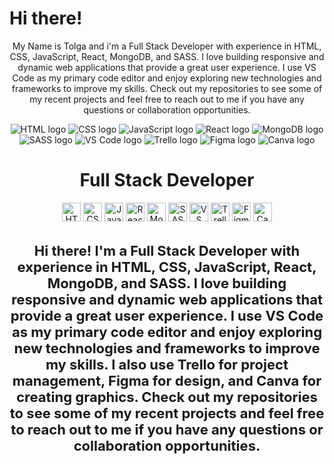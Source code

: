<h1>Hi there!</h1>

<p align="center">My Name is Tolga and i'm a Full Stack Developer with experience in HTML, CSS, JavaScript, React, MongoDB, and SASS. I love building responsive and dynamic web applications that provide a great user experience. I use VS Code as my primary code editor and enjoy exploring new technologies and frameworks to improve my skills. Check out my repositories to see some of my recent projects and feel free to reach out to me if you have any questions or collaboration opportunities.</p>

<p align="center"> <img src="https://img.icons8.com/color/48/000000/html-5--v1.png" alt="HTML logo"/> <img src="https://img.icons8.com/color/48/000000/css3.png" alt="CSS logo"/> <img src="https://img.icons8.com/color/48/000000/javascript--v1.png" alt="JavaScript logo"/> <img src="https://img.icons8.com/color/48/000000/react-native.png" alt="React logo"/> <img src="https://img.icons8.com/color/48/000000/mongodb.png" alt="MongoDB logo"/> <img src="https://img.icons8.com/color/48/000000/sass.png" alt="SASS logo"/> <img src="https://img.icons8.com/color/48/000000/visual-studio-code-2019.png" alt="VS Code logo"/> <img src="https://img.icons8.com/color/48/000000/trello.png" alt="Trello logo"/> <img src="https://img.icons8.com/color/48/000000/figma--v1.png" alt="Figma logo"/> <img src="https://img.icons8.com/color/48/000000/canva.png" alt="Canva logo"/> </p>


<h1 align="center">Full Stack Developer</h1>

<p align="center">
  <img src="https://img.icons8.com/color/48/000000/html-5--1.png" alt="HTML" height="30" width="30"/>
  <img src="https://img.icons8.com/color/48/000000/css3.png" alt="CSS logo" height="30" width="30"/>
  <img src="https://img.icons8.com/color/48/000000/javascript--v1.png" alt="JavaScript logo" height="30" width="30"/>
  <img src="https://img.icons8.com/color/48/000000/react-native.png" alt="React logo" height="30" width="30"/>
  <img src="https://img.icons8.com/color/48/000000/mongodb.png" alt="MongoDB logo" height="30" width="30"/>
  <img src="https://img.icons8.com/color/48/000000/sass.png" alt="SASS logo" height="30" width="30"/>
  <img src="https://img.icons8.com/color/48/000000/visual-studio-code-2019.png" alt="VS Code logo" height="30" width="30"/>
  <img src="https://img.icons8.com/color/48/000000/trello.png" alt="Trello logo" height="30" width="30"/>
  <img src="https://img.icons8.com/color/48/000000/figma--v1.png" alt="Figma logo" height="30" width="30"/>
  <img src="https://img.icons8.com/color/48/000000/canva.png" alt="Canva logo" height="30" width="30"/>
</p>

<h3 align="center" style="font-size: 22px;">Hi there! I'm a Full Stack Developer with experience in HTML, CSS, JavaScript, React, MongoDB, and SASS. I love building responsive and dynamic web applications that provide a great user experience. I use VS Code as my primary code editor and enjoy exploring new technologies and frameworks to improve my skills. I also use Trello for project management, Figma for design, and Canva for creating graphics. Check out my repositories to see some of my recent projects and feel free to reach out to me if you have any questions or collaboration opportunities.</h3>
